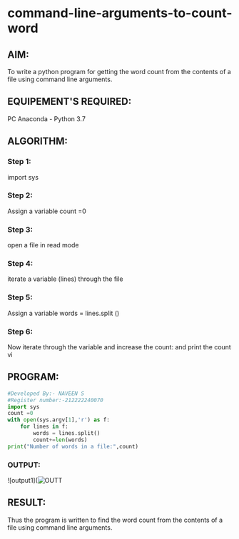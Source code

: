 # command-line-arguments-to-count-word
## AIM:
To write a python program for getting the word count from the contents of a file using command line arguments.
## EQUIPEMENT'S REQUIRED: 
PC
Anaconda - Python 3.7
## ALGORITHM: 
### Step 1:
import sys

### Step 2:
Assign a variable count =0 
 
### Step 3: 
open a file in read mode

### Step 4:  
iterate a variable (lines) through the file

### Step 5: 
Assign a variable words = lines.split ()

### Step 6: 
Now iterate through the variable and increase the count: and print the count vi

## PROGRAM:
```python
#Developed By:- NAVEEN S
#Register number:-212222240070
import sys
count =0
with open(sys.argv[1],'r') as f:
    for lines in f:
        words = lines.split()
        count+=len(words)
print("Number of words in a file:",count)   
```   

### OUTPUT:
![output1](![OUTT](https://github.com/Naveensrinivasan07/command-line-arguments-to-count-word/assets/119475891/dc7bb516-b781-4680-ab4f-98c72cc0b7b4)



## RESULT:
Thus the program is written to find the word count from the contents of a file using command line arguments.
